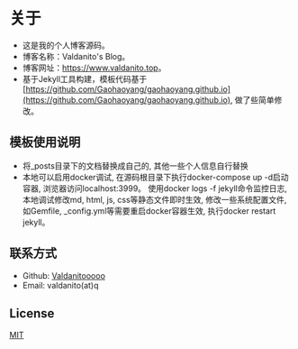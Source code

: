 # 关于

- 这是我的个人博客源码。
- 博客名称：Valdanito's Blog。
- 博客网址：<https://www.valdanito.top>。
- 基于Jekyll工具构建，模板代码基于[https://github.com/Gaohaoyang/gaohaoyang.github.io](https://github.com/Gaohaoyang/gaohaoyang.github.io), 做了些简单修改。

## 模板使用说明

- 将_posts目录下的文档替换成自己的, 其他一些个人信息自行替换
- 本地可以启用docker调试, 在源码根目录下执行docker-compose up -d启动容器, 浏览器访问localhost:3999。 使用docker logs -f jekyll命令监控日志, 本地调试修改md, html, js, css等静态文件即时生效, 修改一些系统配置文件, 如Gemfile, _config.yml等需要重启docker容器生效, 执行docker restart jekyll。

## 联系方式

- Github: [Valdanitooooo](https://github.com/Valdanitooooo)
- Email: valdanito(at)q

## License

[MIT](http://opensource.org/licenses/MIT)
